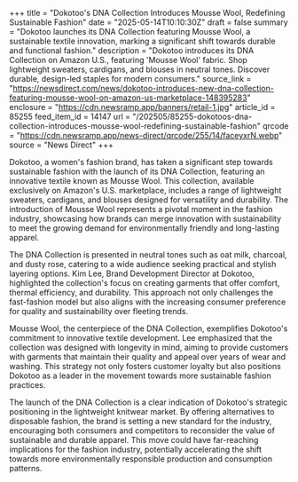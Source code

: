 +++
title = "Dokotoo's DNA Collection Introduces Mousse Wool, Redefining Sustainable Fashion"
date = "2025-05-14T10:10:30Z"
draft = false
summary = "Dokotoo launches its DNA Collection featuring Mousse Wool, a sustainable textile innovation, marking a significant shift towards durable and functional fashion."
description = "Dokotoo introduces its DNA Collection on Amazon U.S., featuring 'Mousse Wool' fabric. Shop lightweight sweaters, cardigans, and blouses in neutral tones. Discover durable, design-led staples for modern consumers."
source_link = "https://newsdirect.com/news/dokotoo-introduces-new-dna-collection-featuring-mousse-wool-on-amazon-us-marketplace-148395283"
enclosure = "https://cdn.newsramp.app/banners/retail-1.jpg"
article_id = 85255
feed_item_id = 14147
url = "/202505/85255-dokotoos-dna-collection-introduces-mousse-wool-redefining-sustainable-fashion"
qrcode = "https://cdn.newsramp.app/news-direct/qrcode/255/14/faceyxrN.webp"
source = "News Direct"
+++

<p>Dokotoo, a women's fashion brand, has taken a significant step towards sustainable fashion with the launch of its DNA Collection, featuring an innovative textile known as Mousse Wool. This collection, available exclusively on Amazon's U.S. marketplace, includes a range of lightweight sweaters, cardigans, and blouses designed for versatility and durability. The introduction of Mousse Wool represents a pivotal moment in the fashion industry, showcasing how brands can merge innovation with sustainability to meet the growing demand for environmentally friendly and long-lasting apparel.</p><p>The DNA Collection is presented in neutral tones such as oat milk, charcoal, and dusty rose, catering to a wide audience seeking practical and stylish layering options. Kim Lee, Brand Development Director at Dokotoo, highlighted the collection's focus on creating garments that offer comfort, thermal efficiency, and durability. This approach not only challenges the fast-fashion model but also aligns with the increasing consumer preference for quality and sustainability over fleeting trends.</p><p>Mousse Wool, the centerpiece of the DNA Collection, exemplifies Dokotoo's commitment to innovative textile development. Lee emphasized that the collection was designed with longevity in mind, aiming to provide customers with garments that maintain their quality and appeal over years of wear and washing. This strategy not only fosters customer loyalty but also positions Dokotoo as a leader in the movement towards more sustainable fashion practices.</p><p>The launch of the DNA Collection is a clear indication of Dokotoo's strategic positioning in the lightweight knitwear market. By offering alternatives to disposable fashion, the brand is setting a new standard for the industry, encouraging both consumers and competitors to reconsider the value of sustainable and durable apparel. This move could have far-reaching implications for the fashion industry, potentially accelerating the shift towards more environmentally responsible production and consumption patterns.</p>